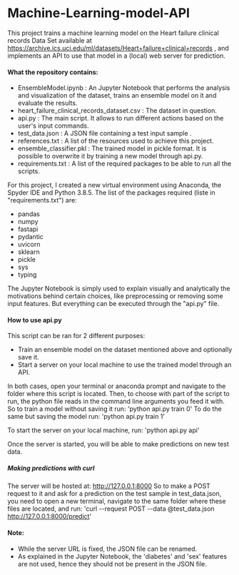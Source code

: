 # Machine-Learning-model-API
This project trains a machine learning model on the Heart failure clinical records Data Set available at https://archive.ics.uci.edu/ml/datasets/Heart+failure+clinical+records , and implements an API to use that model in a (local) web server for prediction.


#### What the repository contains:

* EnsembleModel.ipynb : An Jupyter Notebook that performs the analysis and visualization of the dataset, trains an ensemble model on it and evaluate the results.
* heart_failure_clinical_records_dataset.csv : The dataset in question.
* api.py : The main script. It allows to run different actions based on the user's input commands. 
* test_data.json : A JSON file containing a test input sample .
* references.txt : A list of the resources used to achieve this project.
* ensemble_classifier.pkl : The trained model in pickle format. It is possible to overwrite it by training a new model through api.py.
* requirements.txt : A list of the required packages to be able to run all the scripts.



For this project, I created a new virtual environment using Anaconda, the Spyder IDE and Python 3.8.5.
The list of the packages required (liste in "requirements.txt") are:
* pandas
* numpy
* fastapi
* pydantic
* uvicorn
* sklearn
* pickle
* sys
* typing


The Jupyter Notebook is simply used to explain visually and analytically the motivations behind certain choices, like preprocessing or removing some input features. But everything can be executed through the "api.py" file.


#### How to use api.py

This script can be ran for 2 different purposes:
* Train an ensemble model on the dataset mentioned above and optionally save it.
* Start a server on your local machine to use the trained model through an API.

In both cases, open your terminal or anaconda prompt and navigate to the folder where this script is located.
Then, to choose with part of the script to run, the python file reads in the command line arguments you feed it with.
So to train a model without saving it run: 'python api.py train 0'
To do the same but saving the model run: 'python api.py train 1'

To start the server on your local machine, run: 'python api.py api'

Once the server is started, you will be able to make predictions on new test data.

##### Making predictions with curl

The server will be hosted at: http://127.0.0.1:8000
So to make a POST request to it and ask for a prediction on the test sample in test_data.json, you need to open a new terminal, navigate to the same folder where these files are located, and run: 'curl --request POST --data @test_data.json http://127.0.0.1:8000/predict'
#### Note:
* While the server URL is fixed, the JSON file can be renamed.
* As explained in the Jupyter Notebook, the 'diabetes' and 'sex' features are not used, hence they should not be present in the JSON file.

















